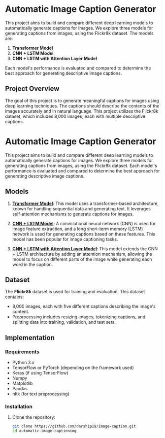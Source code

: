 # Automatic Image Caption Generator

This project aims to build and compare different deep learning models to automatically generate captions for images. We explore three models for generating captions from images, using the Flickr8k dataset. The models are:

1. **Transformer Model**
2. **CNN + LSTM Model**
3. **CNN + LSTM with Attention Layer Model**

Each model's performance is evaluated and compared to determine the best approach for generating descriptive image captions.

## Project Overview

The goal of this project is to generate meaningful captions for images using deep learning techniques. The captions should describe the contents of the images accurately and in natural language. This project utilizes the Flickr8k dataset, which includes 8,000 images, each with multiple descriptive captions.

# Automatic Image Caption Generator

This project aims to build and compare different deep learning models to automatically generate captions for images. We explore three models for generating captions from images, using the Flickr8k dataset. Each model's performance is evaluated and compared to determine the best approach for generating descriptive image captions.

## Models

1. [**Transformer Model**](https://github.com/<username>/<repository-name>/wiki/Transformer-Model): This model uses a transformer-based architecture, known for handling sequential data and generating text. It leverages self-attention mechanisms to generate captions for images.

2. [**CNN + LSTM Model**](https://github.com/<username>/<repository-name>/wiki/CNN-LSTM-Model): A convolutional neural network (CNN) is used for image feature extraction, and a long short-term memory (LSTM) network is used for generating captions based on these features. This model has been popular for image captioning tasks.

3. [**CNN + LSTM with Attention Layer Model**](https://github.com/darship19/image-caption/wiki/CNN%E2%80%90LSTM%E2%80%90with%E2%80%90Attention): This model extends the CNN + LSTM architecture by adding an attention mechanism, allowing the model to focus on different parts of the image while generating each word in the caption.



## Dataset

The **Flickr8k** dataset is used for training and evaluation. This dataset contains:
- 8,000 images, each with five different captions describing the image's content.
- Preprocessing includes resizing images, tokenizing captions, and splitting data into training, validation, and test sets.

## Implementation

### Requirements

- Python 3.x
- TensorFlow or PyTorch (depending on the framework used)
- Keras (if using TensorFlow)
- Numpy
- Matplotlib
- Pandas
- nltk (for text preprocessing)

### Installation

1. Clone the repository:

   ```bash
   git clone https://github.com/darship19/image-caption.git
   cd automatic-image-captioning
